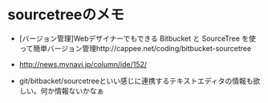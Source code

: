 ﻿# sourcetreeのメモ

* [バージョン管理]Webデザイナーでもできる Bitbucket と SourceTree を使って簡単バージョン管理http://cappee.net/coding/bitbucket-sourcetree

* http://news.mynavi.jp/column/ide/152/

* git/bitbacket/sourcetreeといい感じに連携するテキストエディタの情報も欲しい。何か情報ないかなぁ
